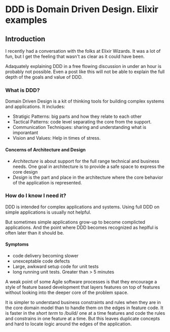 # DDD is Domain Driven Design.  Elixir examples

## Introduction

I recently had a conversation with the folks at Elixir Wizards.
It was a lot of fun, but I get the feeling that wasn't as clear as it could have been.

Adaquately explaining DDD in a free flowing discussion in under an hour is probably not possible.
Even a post like this will not be able to explain the full depth of the goals and value of DDD.

### What is DDD?
Domain Driven Design is a kit of thinking tools for building complex systems and applications.  It includes:
- Stratigic Patterns: big parts and how they relate to each other
- Tactical Patterns: code level separating the core from the support.
- Communication Techniques: sharing and understanding what is imporantant
- Vision and Values: Help in times of stress.

#### Concerns of Architecture and Design
- *Architecture* is about support for the full range technical and business needs.  One goal in architecture is to provide a safe space to express the core design
 - *Design* is the part and place in the architecture where the core behavior of the application is represented.


### How do I know I need it?

DDD is intended for complex applications and systems.   Using full DDD on simple applications is usually not helpful.

But sometimes simple applications grow-up to become complicted applications.  And the point where DDD becomes recognized as heplful is often later than it should be.

#### Symptoms
- code delivery becoming slower
- unexceptable code defects
- Large, awkward setup code for unit tests
- long running unit tests.  Greater than > 5 minutes

A weak point of some Agile software processes is that they encourage a style of feature based development that layers features on top of features without looking into the deeper core of the problem space.

It is simpler to understand business constraints and rules when they are in the core domain model than to handle them on the edges in feature code.
It is faster in the _short term_ to /build/ one at a time features and code  the rules and constrains in one feature at a time.  But this leaves duplicate concepts and hard to locate logic around the edges of the application.
